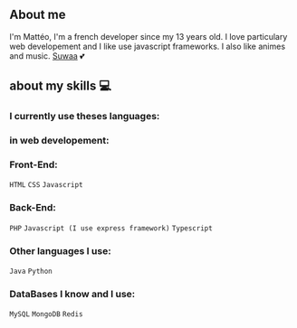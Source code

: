 ## About me

I'm Mattéo, I'm a french developer since my 13 years old. I love particulary web developement and I like use javascript frameworks. I also like animes and music. 
<a href="https://github.com/Suwah">Suwaa</a> 💕

## about my skills 💻

### I currently use theses languages:

### in web developement:
### Front-End:
`HTML`
`CSS`
`Javascript`

### Back-End:
`PHP`
`Javascript (I use express framework)`
`Typescript`

### Other languages I use:
`Java` `Python`

### DataBases I know and I use:
`MySQL`
`MongoDB`
`Redis`
